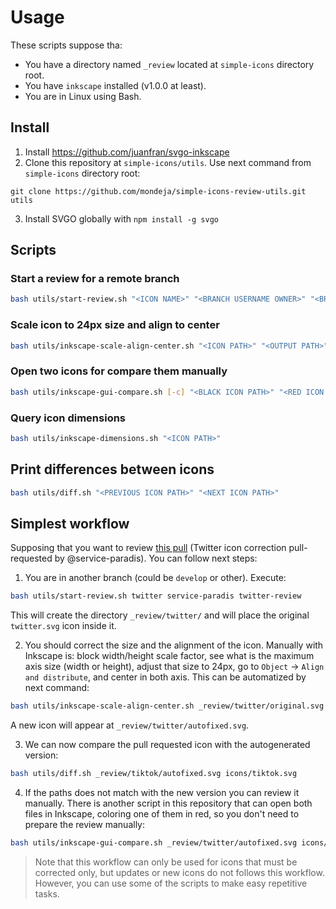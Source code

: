 # Usage

These scripts suppose tha:

- You have a directory named `_review` located at `simple-icons` directory root.
- You have `inkscape` installed (v1.0.0 at least).
- You are in Linux using Bash.

## Install

1. Install https://github.com/juanfran/svgo-inkscape
2. Clone this repository at `simple-icons/utils`. Use next command from
 `simple-icons` directory root:
```
git clone https://github.com/mondeja/simple-icons-review-utils.git utils
```
3. Install SVGO globally with `npm install -g svgo`

## Scripts
### Start a review for a remote branch

```bash
bash utils/start-review.sh "<ICON NAME>" "<BRANCH USERNAME OWNER>" "<BRANCH NAME>"
```

### Scale icon to 24px size and align to center

```bash
bash utils/inkscape-scale-align-center.sh "<ICON PATH>" "<OUTPUT PATH>" 
```

### Open two icons for compare them manually

```bash
bash utils/inkscape-gui-compare.sh [-c] "<BLACK ICON PATH>" "<RED ICON PATH>"
```

### Query icon dimensions

```bash
bash utils/inkscape-dimensions.sh "<ICON PATH>"
```

## Print differences between icons

```bash
bash utils/diff.sh "<PREVIOUS ICON PATH>" "<NEXT ICON PATH>"
```

## Simplest workflow

Supposing that you want to review
[this pull](https://github.com/simple-icons/simple-icons/pull/3860) (Twitter
icon correction pull-requested by @service-paradis). You can follow next steps:

1. You are in another branch (could be `develop` or other). Execute:

```bash
bash utils/start-review.sh twitter service-paradis twitter-review
```

This will create the directory `_review/twitter/` and will place the original
`twitter.svg` icon inside it.

2. You should correct the size and the alignment of the icon. Manually with
Inkscape is: block width/height scale factor, see what is the maximum axis size
(width or height), adjust that size to 24px, go to `Object` -> `Align and
distribute`, and center in both axis. This can be automatized by next command:

```bash
bash utils/inkscape-scale-align-center.sh _review/twitter/original.svg _review/twitter/autofixed.svg
```

A new icon will appear at `_review/twitter/autofixed.svg`.

3. We can now compare the pull requested icon with the autogenerated version:

```bash
bash utils/diff.sh _review/tiktok/autofixed.svg icons/tiktok.svg
```

4. If the paths does not match with the new version you can review it manually.
There is another script in this repository that can open both files in Inkscape,
coloring one of them in red, so you don't need to prepare the review manually:

```bash
bash utils/inkscape-gui-compare.sh _review/twitter/autofixed.svg icons/twitter.svg
```

> Note that this workflow can only be used for icons that must be corrected
only, but updates or new icons do not follows this workflow. However, you can
use some of the scripts to make easy repetitive tasks.
